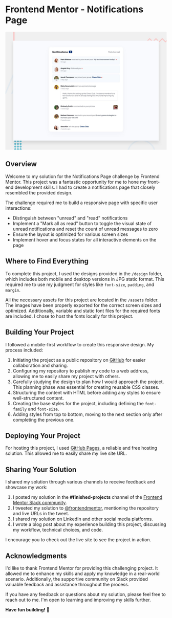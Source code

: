 # Frontend Mentor - Notifications Page

![Design preview for the Notifications page coding challenge](./design/desktop-preview.jpg)

## Overview

Welcome to my solution for the Notifications Page challenge by Frontend Mentor. This project was a fantastic opportunity for me to hone my front-end development skills. I had to create a notifications page that closely resembled the provided design.

The challenge required me to build a responsive page with specific user interactions:

- Distinguish between "unread" and "read" notifications
- Implement a "Mark all as read" button to toggle the visual state of unread notifications and reset the count of unread messages to zero
- Ensure the layout is optimized for various screen sizes
- Implement hover and focus states for all interactive elements on the page

## Where to Find Everything

To complete this project, I used the designs provided in the `/design` folder, which includes both mobile and desktop versions in JPG static format. This required me to use my judgment for styles like `font-size`, `padding`, and `margin`.

All the necessary assets for this project are located in the `/assets` folder. The images have been properly exported for the correct screen sizes and optimized. Additionally, variable and static font files for the required fonts are included. I chose to host the fonts locally for this project.

## Building Your Project

I followed a mobile-first workflow to create this responsive design. My process included:

1. Initiating the project as a public repository on [GitHub](https://github.com/) for easier collaboration and sharing.
2. Configuring my repository to publish my code to a web address, allowing me to easily share my project with others.
3. Carefully studying the design to plan how I would approach the project. This planning phase was essential for creating reusable CSS classes.
4. Structuring the content with HTML before adding any styles to ensure well-structured content.
5. Creating the base styles for the project, including defining the `font-family` and `font-size`.
6. Adding styles from top to bottom, moving to the next section only after completing the previous one.

## Deploying Your Project

For hosting this project, I used [GitHub Pages](https://pages.github.com/), a reliable and free hosting solution. This allowed me to easily share my live site URL.

## Sharing Your Solution

I shared my solution through various channels to receive feedback and showcase my work:

1. I posted my solution in the **#finished-projects** channel of the [Frontend Mentor Slack community](https://www.frontendmentor.io/slack).
2. I tweeted my solution to [@frontendmentor](https://twitter.com/frontendmentor), mentioning the repository and live URLs in the tweet.
3. I shared my solution on LinkedIn and other social media platforms.
4. I wrote a blog post about my experience building this project, discussing my workflow, technical choices, and code.

I encourage you to check out the live site to see the project in action.

## Acknowledgments

I'd like to thank Frontend Mentor for providing this challenging project. It allowed me to enhance my skills and apply my knowledge in a real-world scenario. Additionally, the supportive community on Slack provided valuable feedback and assistance throughout the process.

If you have any feedback or questions about my solution, please feel free to reach out to me. I'm open to learning and improving my skills further.

**Have fun building!** 🚀
